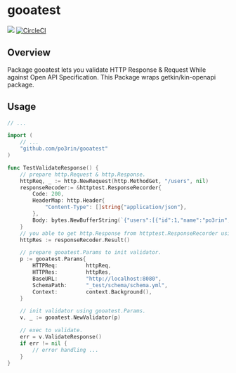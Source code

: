 # gooatest

<img src="https://img.shields.io/badge/go-v1.11-blue.svg"/> [![CircleCI](https://circleci.com/gh/po3rin/gooatest.svg?style=shield)](https://circleci.com/gh/po3rin/gooatest)

## Overview
Package gooatest lets you validate HTTP Response & Request While against Open API Specification. This Package wraps getkin/kin-openapi package.

## Usage

```go
// ...

import (
    // ...
	"github.com/po3rin/gooatest"
)

func TestValidateResponse() {
    // prepare http.Request & http.Response.
    httpReq, _ := http.NewRequest(http.MethodGet, "/users", nil)
    responseRecoder:= &httptest.ResponseRecorder{
        Code: 200,
        HeaderMap: http.Header{
            "Content-Type": []string{"application/json"},
        },
        Body: bytes.NewBufferString(`{"users":[{"id":1,"name":"po3rin","added_at":"2018-12-01T00:00:00Z"}]}`),
    }
    // you able to get http.Response from httptest.ResponseRecorder using Result()
    httpRes := responseRecoder.Result()

    // prepare gooatest.Params to init validator.
    p := gooatest.Params{
        HTTPReq:         httpReq,
        HTTPRes:         httpRes,
        BaseURL:         "http://localhost:8080",
        SchemaPath:      "_test/schema/schema.yml",
        Context:         context.Background(),
    }

    // init validator using gooatest.Params.
    v, _ := gooatest.NewValidator(p)

    // exec to validate.
    err = v.ValidateResponse()
    if err != nil {
        // error handling ...
    }
}
```
